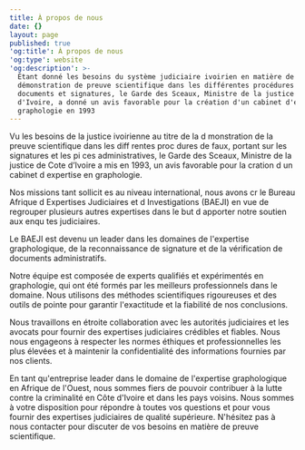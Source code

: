 ```yaml
---
title: À propos de nous
date: {}
layout: page
published: true
'og:title': À propos de nous
'og:type': website
'og:description': >-
  Étant donné les besoins du système judiciaire ivoirien en matière de
  démonstration de preuve scientifique dans les différentes procédures de faux
  documents et signatures, le Garde des Sceaux, Ministre de la justice de Côte
  d'Ivoire, a donné un avis favorable pour la création d'un cabinet d'experts en
  graphologie en 1993
---
```

Vu les besoins de la justice ivoirienne au titre de la d monstration de la preuve scientifique dans les diff rentes proc dures de faux, portant sur les signatures et les pi ces administratives, le Garde des Sceaux, Ministre de la justice de Cote d’Ivoire a mis en 1993, un avis favorable pour la cration d un cabinet d expertise en graphologie.
 
Nos missions tant sollicit es au niveau international, nous avons cr le Bureau Afrique d Expertises Judiciaires et d Investigations (BAEJI) en vue de regrouper plusieurs autres expertises dans le but d apporter notre soutien aux enqu tes judiciaires.

Le BAEJI est devenu un leader dans les domaines de l'expertise graphologique, de la reconnaissance de signature et de la vérification de documents administratifs.

Notre équipe est composée de experts qualifiés et expérimentés en graphologie, qui ont été formés par les meilleurs professionnels dans le domaine. Nous utilisons des méthodes scientifiques rigoureuses et des outils de pointe pour garantir l'exactitude et la fiabilité de nos conclusions.

Nous travaillons en étroite collaboration avec les autorités judiciaires et les avocats pour fournir des expertises judiciaires crédibles et fiables. Nous nous engageons à respecter les normes éthiques et professionnelles les plus élevées et à maintenir la confidentialité des informations fournies par nos clients.

En tant qu'entreprise leader dans le domaine de l'expertise graphologique en Afrique de l'Ouest, nous sommes fiers de pouvoir contribuer à la lutte contre la criminalité en Côte d'Ivoire et dans les pays voisins. Nous sommes à votre disposition pour répondre à toutes vos questions et pour vous fournir des expertises judiciaires de qualité supérieure. N'hésitez pas à nous contacter pour discuter de vos besoins en matière de preuve scientifique.
